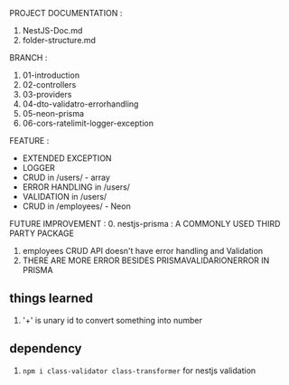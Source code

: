 PROJECT DOCUMENTATION :
1. NestJS-Doc.md
2. folder-structure.md

BRANCH :
1. 01-introduction
2. 02-controllers
3. 03-providers
4. 04-dto-validatro-errorhandling
5. 05-neon-prisma
6. 06-cors-ratelimit-logger-exception

FEATURE :
- EXTENDED EXCEPTION 
- LOGGER 
- CRUD in             /users/    - array
- ERROR HANDLING in    /users/ 
- VALIDATION in       /users/ 
- CRUD in             /employees/ - Neon 


FUTURE IMPROVEMENT :
0. nestjs-prisma : A COMMONLY USED THIRD PARTY PACKAGE
1. employees CRUD API doesn't have error handling and Validation
2. THERE ARE MORE ERROR BESIDES PRISMAVALIDARIONERROR IN PRISMA

## things learned
1. '+' is unary id to convert something into number

## dependency
1. `npm i class-validator class-transformer` for nestjs validation

